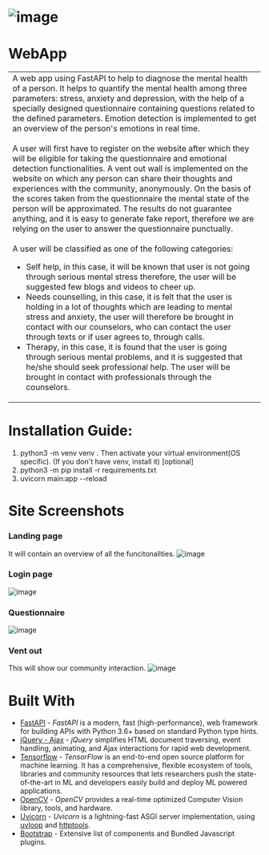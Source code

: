 # ![image](https://drive.google.com/uc?export=view&id=1nZjIq1AbpMKXBDop7CEkvJNa6Tr2awQy)

# WebApp
<table>
<tr>
<td>
A web app using FastAPI to help to diagnose the mental health of a person. It helps to quantify the mental health among three parameters: stress, anxiety and depression, with the help of a specially designed questionnaire containing questions related to the defined parameters. Emotion detection is implemented to get an overview of the person's emotions in real time.  <br><br> A user will first have to register on the website after which they will be eligible for taking the questionnaire and emotional detection functionalities. A vent out wall is implemented on the website on which any person can share their thoughts and experiences with the community, anonymously.  On the basis of the scores taken from the questionnaire the mental state of the person will be approximated. The results do not guarantee anything, and it is easy to generate fake report, therefore we are relying on the user to answer the questionnaire punctually.<br><br>
A user will be classified as one of the following categories:
<ul>
<li>Self help, in this case, it will be known that user is not going through serious mental stress therefore, the user will be suggested few blogs and videos to cheer up.</li>
<li>Needs counselling, in this case, it is felt that the user is holding in a lot of thoughts which are leading to mental stress and anxiety, the user will therefore be brought in contact with our counselors, who can contact the user through texts or if user agrees to, through calls.</li>
<li>Therapy, in this case, it is found that the user is going through serious mental problems, and it is suggested that he/she should seek professional help. The user will be brought in contact with professionals through the counselors.</li>
</ul> 
</td>
</tr>
</table>

# Installation Guide:
1. python3 -m venv venv . Then activate your virtual environment(OS specific). (If you don't have venv, install it) [optional]
2. python3 -m pip install -r requirements.txt
3. uvicorn main:app --reload

# Site Screenshots
### Landing page 
It will contain an overview of all the funcitonalities.
![image](https://drive.google.com/uc?export=view&id=1dtMganqG0e2JRMB4WUP8Unj0PSjPASyC)
### Login page
![image](https://drive.google.com/uc?export=view&id=1MSRqvYl5VXjgXwJsc6m74yUzWVlzdf2o)
### Questionnaire
![image](https://drive.google.com/uc?export=view&id=1te15wqQIzsb93yo_8ZfZ4ZulxzqJbvtc)
### Vent out
This will show our community interaction.
![image](https://drive.google.com/uc?export=view&id=1RBUk4eawrfYKm8_wbijvxoOQPYBhUCZt)
# Built With
- [FastAPI](https://fastapi.tiangolo.com/) - _FastAPI_ is a modern, fast (high-performance), web framework for building APIs with Python 3.6+ based on standard Python type hints.
- [jQuery - Ajax](http://www.w3schools.com/jquery/jquery_ref_ajax.asp) - _jQuery_ simplifies HTML document traversing, event handling, animating, and Ajax interactions for rapid web development.
- [Tensorflow](https://www.tensorflow.org/) - _TensorFlow_ is an end-to-end open source platform for machine learning. It has a comprehensive, flexible ecosystem of tools, libraries and community resources that lets researchers push the state-of-the-art in ML and developers easily build and deploy ML powered applications.
- [OpenCV](https://opencv.org/) - _OpenCV_ provides a real-time optimized Computer Vision library, tools, and hardware.
- [Uvicorn](https://www.uvicorn.org/) - _Uvicorn_ is a lightning-fast ASGI server implementation, using [uvloop](https://github.com/MagicStack/uvloop) and [httptools](https://github.com/MagicStack/httptools).
- [Bootstrap](http://getbootstrap.com/) - Extensive list of components and  Bundled Javascript plugins.
